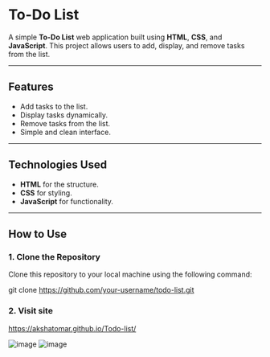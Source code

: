 # To-Do List

A simple **To-Do List** web application built using **HTML**, **CSS**, and **JavaScript**. This project allows users to add, display, and remove tasks from the list.

---

## Features

- Add tasks to the list.
- Display tasks dynamically.
- Remove tasks from the list.
- Simple and clean interface.

---

## Technologies Used

- **HTML** for the structure.
- **CSS** for styling.
- **JavaScript** for functionality.

---

## How to Use

### 1. Clone the Repository
Clone this repository to your local machine using the following command:

git clone https://github.com/your-username/todo-list.git

### 2. Visit site
https://akshatomar.github.io/Todo-list/

![image](https://github.com/user-attachments/assets/b5f49f49-4e43-4d6d-aa3e-4ce33a11810d)
![image](https://github.com/user-attachments/assets/cb23f3e6-4a57-4edd-9163-615bf853d519)

